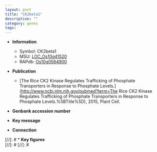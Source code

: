 ```yaml
---
layout: post
title: "CK2beta1"
description: ""
category: genes
tags: 
---
```


* **Information**  
    + Symbol: CK2beta1  
    + MSU: [LOC_Os10g41520](http://rice.plantbiology.msu.edu/cgi-bin/ORF_infopage.cgi?orf=LOC_Os10g41520)  
    + RAPdb: [Os10g0564900](http://rapdb.dna.affrc.go.jp/viewer/gbrowse_details/irgsp1?name=Os10g0564900)  

* **Publication**  
    + [The Rice CK2 Kinase Regulates Trafficking of Phosphate Transporters in Response to Phosphate Levels.](http://www.ncbi.nlm.nih.gov/pubmed?term=The Rice CK2 Kinase Regulates Trafficking of Phosphate Transporters in Response to Phosphate Levels.%5BTitle%5D), 2015, Plant Cell.

* **Genbank accession number**  

* **Key message**  

* **Connection**  

[//]: # * **Key figures**  
[//]: # 
[//]: # 
